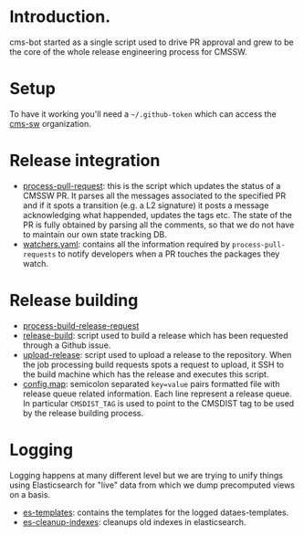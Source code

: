 # Introduction.

cms-bot started as a single script used to drive PR approval and grew to
be the core of the whole release engineering process for CMSSW.

# Setup

To have it working you'll need a `~/.github-token` which can access the
[cms-sw](http://github.io/cms-sw) organization.

# Release integration

- [process-pull-request](https://github.com/cms-sw/cms-bot/blob/master/process-pull-request):
this is the script which updates the status of a CMSSW PR. It parses all the
messages associated to the specified PR and if it spots a transition (e.g. a L2
signature) it posts a message acknowledging what happended, updates the tags
etc. The state of the PR is fully obtained by parsing all the comments, so that
we do not have to maintain our own state tracking DB.
- [watchers.yaml](https://github.com/cms-sw/cms-bot/blob/master/watchers.yaml):
contains all the information required by `process-pull-requests` to notify
developers when a PR touches the packages they watch.

# Release building

- [process-build-release-request](https://github.com/cms-sw/cms-bot/blob/master/process-build-release-request)
- [release-build](): script used to build a release which has been requested
through a Github issue.
- [upload-release](): script used to upload a release to the repository. When
the job processing build requests spots a request to upload, it SSH to the
build machine which has the release and executes this script.
- [config.map](https://github.com/cms-sw/cms-bot/blob/master/config.map): semicolon separated `key=value`
pairs formatted file with release queue related information. Each line represent a release queue. In
particular `CMSDIST_TAG` is used to point to the CMSDIST tag to be used by the release building process.

# Logging

Logging happens at many different level but we are trying to unify things using
Elasticsearch for "live" data from which we dump precomputed views on a 
basis.

- [es-templates](https://github.com/cms-sw/cms-bot/tree/master/es-templates): contains the templates for the logged dataes-templates.
- [es-cleanup-indexes](https://github.com/cms-sw/cms-bot/blob/master/es-cleanup-indexes): cleanups old indexes in elasticsearch.



